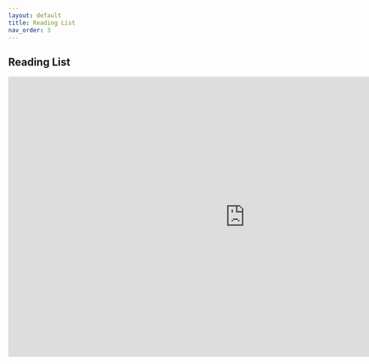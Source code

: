 ```yaml
---
layout: default
title: Reading List
nav_order: 3
---
```


## Reading List
<iframe src="https://docs.google.com/presentation/d/e/2PACX-1vSJuqtaEpBszYH-q--aaFxwScUUFjQl0SpZJO0Vd4q6GlpCh6XVbLqHQTSJKF2bGzKpbThIV4eaP7ON/embed?start=true&loop=true&delayms=3000" frameborder="0" width="960" height="569" allowfullscreen="true" mozallowfullscreen="true" webkitallowfullscreen="true"></iframe>

